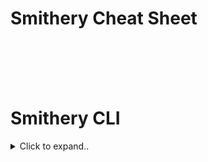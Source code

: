 # Smithery Cheat Sheet

<br><br>
<br><br>

# Smithery CLI

<details><summary>Click to expand..</summary>

```bash
# Smithery CLI Befehl ausführen (ohne Installation)
npx -y @smithery/cli@latest [befehl] [parameter]
```

## Installieren eines Pakets
```bash
npx -y @smithery/cli@latest install <server> --client <name> --yes
```
- `--client <name>`: Gibt den AI-Client an
- `--config <json>`: Konfigurationsdaten als JSON bereitstellen (überspringt Eingabeaufforderungen)
- `--key <apikey>`: API-Schlüssel bereitstellen

## Deinstallieren eines Pakets
```bash
npx -y @smithery/cli@latest uninstall <server>
```

## Inspektion eines Servers aus dem Registry
```bash
npx -y @smithery/cli@latest inspect <server>
```

## Starten eines Servers
```bash
npx -y @smithery/cli@latest run <server>
```
- `--config <json>`: Konfigurationsdaten als JSON bereitstellen
- `--key <apikey>`: API-Schlüssel bereitstellen

## Verfügbare Clients auflisten
```bash
npx -y @smithery/cli@latest list clients
```

### Globale Optionen
- `--help`: Zeigt diese Hilfemeldung an
- `--verbose`: Zeigt detaillierte Logs an

</details>

